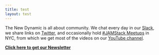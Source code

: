 ```yaml
---
title: test
layout: test
---
```

The New Dynamic is all about community. We chat every day in our [Slack](https://join.slack.com/t/thenewdynamic/shared_invite/enQtMjkwNjYwNTY0NjkxLWI1NDhlNjZkZjA5ZGJmODE1OThiMjkwN2ZkMzE1YjEwN2YwNWUxYTNjZTUxMGQ2MzU3NWQ0YmVjNGU1NTkxMDk), we share links on [Twitter](https://twitter.com/thenewdynamic), and occasionally hold [#JAMStack Meetups](https://twitter.com/thenewdynamic) in NYC, from which we get most of the videos on our [YouTube channel](https://www.youtube.com/channel/UCIGy4_KqcaGvltWCLpMXWug).

[**Click here to get our Newsletter**](https://www.getrevue.co/profile/thenewdynamic)